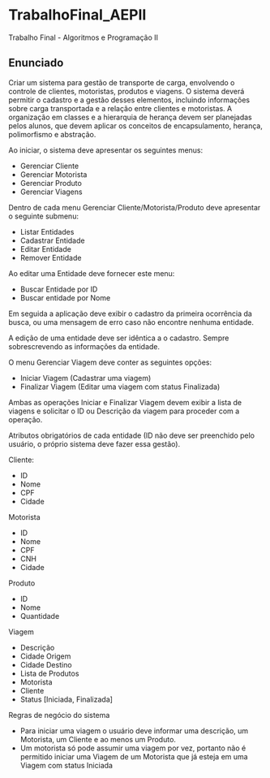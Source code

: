 # TrabalhoFinal_AEPII
 Trabalho Final - Algoritmos e Programação II

## Enunciado

Criar um sistema para gestão de transporte de carga, envolvendo o controle de clientes, motoristas, produtos e viagens. O sistema deverá permitir o cadastro e a gestão desses elementos, incluindo informações sobre carga transportada e a relação entre clientes e motoristas. A organização em classes e a hierarquia de herança devem ser planejadas pelos alunos, que devem aplicar os conceitos de encapsulamento, herança, polimorfismo e abstração.

Ao iniciar, o sistema deve apresentar os seguintes menus:
 * Gerenciar Cliente
 * Gerenciar Motorista
 * Gerenciar Produto
 * Gerenciar Viagens

Dentro de cada menu Gerenciar Cliente/Motorista/Produto deve apresentar o seguinte submenu:
 * Listar Entidades
 * Cadastrar Entidade
 * Editar Entidade
 * Remover Entidade

Ao editar uma Entidade deve fornecer este menu:
 * Buscar Entidade por ID
 * Buscar entidade por Nome 

Em seguida a aplicação deve exibir o cadastro da primeira ocorrência da busca, ou uma mensagem de erro caso não encontre nenhuma entidade.

A edição de uma entidade deve ser idêntica a o cadastro. Sempre sobrescrevendo as informações da entidade.

O menu Gerenciar Viagem deve conter as seguintes opções:

 * Iniciar Viagem (Cadastrar uma viagem)
 * Finalizar Viagem (Editar uma viagem com status Finalizada)

Ambas as operações Iniciar e Finalizar Viagem devem exibir a lista de viagens e solicitar o ID ou Descrição da viagem para proceder com a operação.

Atributos obrigatórios de cada entidade (ID não deve ser preenchido pelo usuário, o próprio sistema deve fazer essa gestão).

Cliente:
 * ID
 * Nome
 * CPF
 * Cidade

Motorista
 * ID
 * Nome
 * CPF
 * CNH
 * Cidade

Produto
 * ID
 * Nome
 * Quantidade

Viagem
 * Descrição
 * Cidade Origem
 * Cidade Destino
 * Lista de Produtos
 * Motorista
 * Cliente
 * Status [Iniciada, Finalizada]

Regras de negócio do sistema
 * Para iniciar uma viagem o usuário deve informar uma descrição, um Motorista, um Cliente e ao menos um Produto.
 * Um motorista só pode assumir uma viagem por vez, portanto não é permitido iniciar uma Viagem de um Motorista que já esteja em uma Viagem com status Iniciada